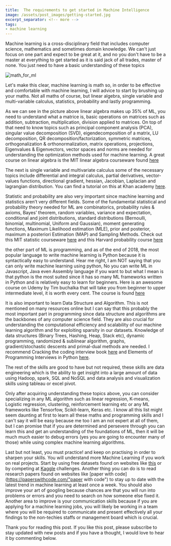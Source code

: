 ```yaml
---
title:  The requirements to get started in Machine Intelligence
image: /assets/post_images/getting-started.jpg
excerpt_separator: <!-- more -->
tags:
- machine learning
---
```

Machine learning is a cross-disciplinary field that includes computer science, mathematics and sometimes domain knowledge. We can't just focus on one part and expect to be great at it, and no you don't have to be a master at everything to get started as it is said jack of all trades, master of none. You just need to have a basic understanding of these topics <!-- more -->

![math_for_ml](/blog/assets/post_cont_image/math-ml.png)

Let's make this clear, machine learning is math so, in order to be effective and comfortable with machine learning, I will advice to start by brushing up your maths. Not all maths of course, but linear algebra, single variable and multi-variable calculus, statistics,  probability and lastly programming.

As we can see in the picture above linear algebra makes up 35% of ML, you need to understand what a matrice is, basic operations on matrices such as addition, subtraction, multiplication, division applied to matrices. On top of that need to know topics such as principal component analysis (PCA), singular value decomposition (SVD), eigendecomposition of a matrix, LU decomposition, QR decomposition/factorization, symmetric matrices, orthogonalization & orthonormalization, matrix operations, projections, Eigenvalues & Eigenvectors, vector spaces and norms are needed for understanding the optimization methods used for machine learning. A great course on linear algebra is the MIT linear algebra courseware found [here](https://www.youtube.com/watch?v=kjBOesZCoqc&index=1&list=PLZHQObOWTQDPD3MizzM2xVFitgF8hE_ab)

The next is single variable and multivariate calculus some of the necessary topics include differential and integral calculus, partial derivatives, vector-values functions, directional gradient, hessian, Jacobian, Laplacian and lagrangian distribution. You can find a tutorial on this at Khan academy [here](https://www.khanacademy.org/math/calculus-home/multivariable-calculus).


Statistic and probability are also very important since machine learning and statistics aren’t very different fields.  Some of the fundamental statistical and probability theory needed for ML are combinatorics, probability rules & axioms, Bayes’ theorem, random variables, variance and expectation, conditional and joint distributions, standard distributions (Bernoulli, binomial, multinomial, Uniform and Gaussian), moment generating functions, Maximum Likelihood estimation (MLE), prior and posterior, maximum a posteriori Estimation (MAP) and Sampling Methods. Check out this MIT statistic courseware [here](https://www.youtube.com/watch?v=VPZD_aij8H0&list=PLUl4u3cNGP60uVBMaoNERc6knT_MgPKS0) and this Harvard probability course [here](https://www.youtube.com/watch?v=KbB0FjPg0mw&list=PL2SOU6wwxB0uwwH80KTQ6ht66KWxbzTIo)

the other part of ML is programming, and as of the end of 2018, the most popular language to write machine learning is Python because it is syntactically easy to understand. Hear me right, I am NOT saying that you can only write machine learning using python, No you can write ML in Javascript, Java even Assembly language if you want to but what I mean is that python is the most suited since it has so many ML frameworks written in Python and is relatively easy to learn for beginners. Here is an awesome course on Udemy by Tim buchalka that will take you from beginner to upper intermediate level, it is worth every cent. The course is found [here](https://www.udemy.com/python-the-complete-python-developer-course/)

It is also important to learn Data Structure and Algorithm. This is not mentioned on many resources online but I can say that this probably the most important part in programming since data structure and algorithms are the backbones of any computer science field. They are also crucial for understanding the computational efficiency and scalability of our machine learning algorithm and for exploiting sparsity in our datasets. Knowledge of data structures (Binary Trees, Hashing, Heap, Stack etc), dynamic programming, randomized & sublinear algorithm, graphs, gradient/stochastic descents and primal-dual methods are needed. I recommend Cracking the coding interview book [here](https://www.amazon.com/Cracking-Coding-Interview-Programming-Questions/dp/098478280X) and Elements of Programming Interviews in Python [here](https://www.amazon.com/Elements-Programming-Interviews-Python-Insiders/dp/1537713949).

The rest of the skills are good to have but not required, these skills are data engineering which is the ability to get insight into a large amount of data using Hadoop, spark, SQL and NoSQL and data analysis and visualization skills using tableau or excel pivot.

Only after acquiring understanding these topics above, you can consider specializing in any ML algorithm such as linear regression, K-means, Logistic regression, clustering, reinforcement learning etc or any ML frameworks like Tensorfow, Scikit-learn, Keras etc. I know all this list might seem daunting at first to learn all these maths and programming skills and I can't say it will be easy because me too I am an not expert at all of them, but I can promise that if you are determined and persevere  through you can learn this and get an understanding of the foundations of ML, then it will be much much easier to debug errors (yes you are going to encounter many of those) while using complex machine learning algorithms.

Last but not least, you must practice! and keep on practising in order to sharpen your skills. You will understand more Machine Learning if you work on real projects. Start by using free datasets found on websites like [this](https://www.data.gov/) or by competing at [Kaggle](https://www.kaggle.com) challenges. Another thing you can do is to read research papers found on websites like [paper with code](https://paperswithcode.com/"paper with code") to stay up to date with the latest trend in machine learning at least once a week. You should also improve your art of googling because chances are that you will run into problems or errors and you need to search on how someone else fixed it. Another area to improve is your communication skills because if you are applying for a machine learning jobs, you will likely be working in a team where you will be required to communicate and present effectively all your findings to the non-techies staffs or management board which is crucial.

Thank you for reading this post. If you like this post, please subscribe to stay updated with new posts and if you have a thought, I would love to hear it by commenting below.
